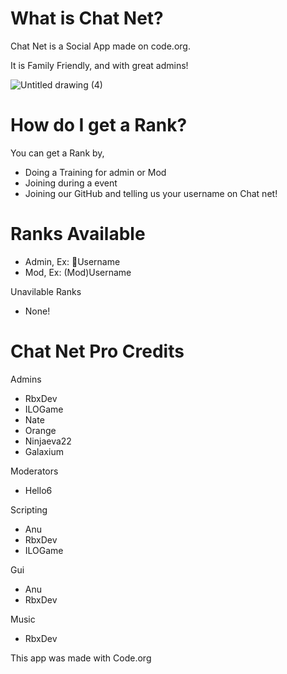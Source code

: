 # What is Chat Net?
  Chat Net is a Social App made on code.org.
  
It is Family Friendly, and with great admins!

![Untitled drawing (4)](https://user-images.githubusercontent.com/89668428/131539932-2ad72cf3-b67f-40f4-a469-28fd97f582dd.png)
# How do I get a Rank?
 You can get a Rank by,
 - Doing a Training for admin or Mod
 - Joining during a event
 - Joining our GitHub and telling us your username on Chat net!

# Ranks Available
- Admin, Ex: 🔑Username
- Mod, Ex: (Mod)Username

Unavilable Ranks
- None!
# Chat Net Pro Credits
Admins
- RbxDev
- ILOGame
- Nate
- Orange
- Ninjaeva22
- Galaxium

Moderators
- Hello6

Scripting
- Anu
- RbxDev
- ILOGame

Gui
- Anu
- RbxDev

Music
- RbxDev

This app was made with Code.org
